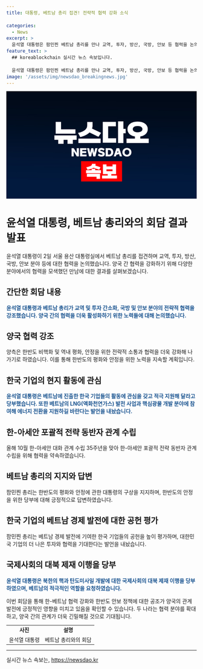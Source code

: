 ```yaml
---
title: 대통령, 베트남 총리 접견! 전략적 협력 강화 소식

categories:
  - News
excerpt: >
  윤석열 대통령은 팜민찐 베트남 총리를 만나 교역, 투자, 방산, 국방, 안보 등 협력을 논의했으며, 퇴역함과 방산 협력을 강조하고, 한반도 평화와 안정을 위한 협력을 강화하기로 했다. 한국 기업의 베트남 활동에 관심을 갖고 지원을 당부하며, 양국 간 협력 강화를 약속했다. 또한, 한-아세안 대화 관계 35주년을 맞아 한-아세안 포괄적 전략 동반자 관계 수립을 위해 협력하기로 합의했다.
feature_text: >
  ## koreablockchain 실시간 뉴스 속보입니다.

  윤석열 대통령은 팜민찐 베트남 총리를 만나 교역, 투자, 방산, 국방, 안보 등 협력을 논의했으며, 퇴역함과 방산 협력을 강조하고, 한반도 평화와 안정을 위한 협력을 강화하기로 했다. 한국 기업의 베트남 활동에 관심을 갖고 지원을 당부하며, 양국 간 협력 강화를 약속했다. 또한, 한-아세안 대화 관계 35주년을 맞아 한-아세안 포괄적 전략 동반자 관계 수립을 위해 협력하기로 합의했다.
image: '/assets/img/newsdao_breakingnews.jpg'
---
```


<p><img src="/assets/img/newsdao_breakingnews.jpg" alt="koreablockchain 속보" /></p>

<h1>윤석열 대통령, 베트남 총리와의 회담 결과 발표</h1>

<p data-ke-size="size16">윤석열 대통령이 2일 서울 용산 대통령실에서 베트남 총리를 접견하며 교역, 투자, 방산, 국방, 안보 분야 등에 대한 협력을 논의했습니다. 양국 간 협력을 강화하기 위해 다양한 분야에서의 협력을 모색했던 만남에 대한 결과를 살펴보겠습니다.</p>

<h2 data-ke-size="size26">간단한 회담 내용</h2>

<p data-ke-size="size16"><b><span style="color: #1a5490;">윤석열 대통령과 베트남 총리가 교역 및 투자 간소화, 국방 및 안보 분야의 전략적 협력을 강조했습니다. 양국 간의 협력을 더욱 활성화하기 위한 노력들에 대해 논의했습니다.</span></b></p>

<h2 data-ke-size="size26">양국 협력 강조</h2>

<p data-ke-size="size16">양측은 한반도 비핵화 및 역내 평화, 안정을 위한 전략적 소통과 협력을 더욱 강화해 나가기로 하였습니다. 이를 통해 한반도의 평화와 안정을 위한 노력을 지속할 계획입니다.</p>

<h2 data-ke-size="size26">한국 기업의 현지 활동에 관심</h2>

<p data-ke-size="size16"><b><span style="color: #1a5490;">윤석열 대통령은 베트남에 진출한 한국 기업들의 활동에 관심을 갖고 적극 지원해 달라고 당부했습니다. 또한 베트남의 LNG(액화천연가스) 발전 사업과 핵심광물 개발 분야에 참여해 에너지 전환을 지원하길 바란다는 발언을 내놨습니다.</span></b></p>

<h2 data-ke-size="size26">한-아세안 포괄적 전략 동반자 관계 수립</h2>

<p data-ke-size="size16">올해 10월 한-아세안 대화 관계 수립 35주년을 맞아 한-아세안 포괄적 전략 동반자 관계 수립을 위해 협력을 약속하였습니다.</p>

<h2 data-ke-size="size26">베트남 총리의 지지와 답변</h2>

<p data-ke-size="size16">팜민찐 총리는 한반도의 평화와 안정에 관한 대통령의 구상을 지지하며, 한반도의 안정을 위한 당부에 대해 긍정적으로 답변하였습니다.</p>

<h2 data-ke-size="size26">한국 기업의 베트남 경제 발전에 대한 공헌 평가</h2>

<p data-ke-size="size16">팜민찐 총리는 베트남 경제 발전에 기여한 한국 기업들의 공헌을 높이 평가하며, 대한민국 기업의 더 나은 투자와 협력을 기대한다는 발언을 내놨습니다.</p>

<h2 data-ke-size="size26">국제사회의 대북 제재 이행을 당부</h2>

<p data-ke-size="size16"><b><span style="color: #1a5490;">윤석열 대통령은 북한의 핵과 탄도미사일 개발에 대한 국제사회의 대북 제재 이행을 당부하였으며, 베트남의 적극적인 역할을 요청하였습니다.</span></b></p>

<p data-ke-size="size16">이번 회담을 통해 한-베트남 협력 강화와 한반도 안보 정책에 대한 공조가 양국의 관계 발전에 긍정적인 영향을 미치고 있음을 확인할 수 있습니다. 두 나라는 협력 분야를 확대하고, 양국 간의 관계가 더욱 긴밀해질 것으로 기대됩니다.</p>

<table>
    <tr>
        <td style="text-align: center; height: 17px;"><b>사진</b></td>
        <td style="text-align: center; height: 17px;"><b>설명</b></td>
    </tr>
    <tr>
        <td style="text-align: center; height: 17px;">윤석열 대통령</td>
        <td style="text-align: center; height: 17px;">베트남 총리와의 회담</td>
    </tr>
</table>

<p><hr></p>
실시간 뉴스 속보는, <a href="https://newsdao.kr" rel="dofollow">https://newsdao.kr</a>


